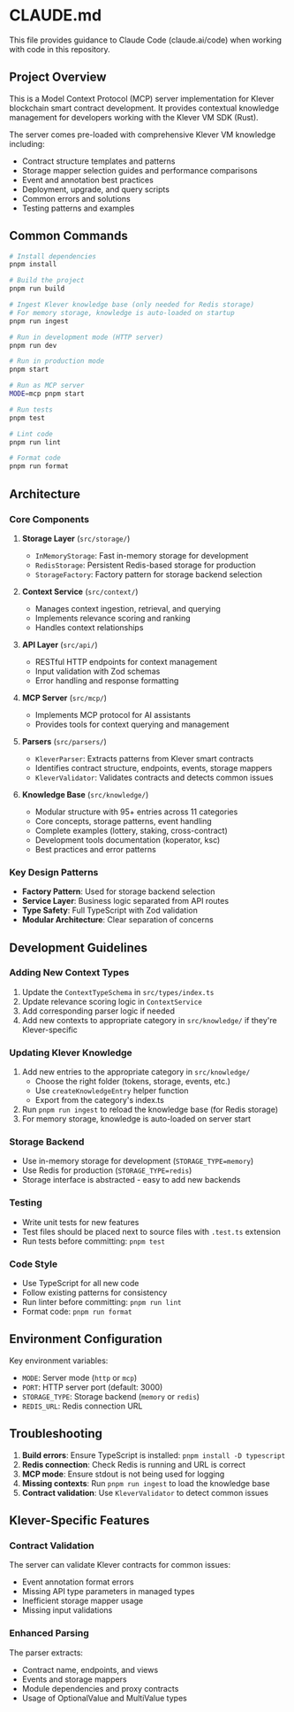 # CLAUDE.md

This file provides guidance to Claude Code (claude.ai/code) when working with code in this repository.

## Project Overview

This is a Model Context Protocol (MCP) server implementation for Klever blockchain smart contract development. It provides contextual knowledge management for developers working with the Klever VM SDK (Rust).

The server comes pre-loaded with comprehensive Klever VM knowledge including:
- Contract structure templates and patterns
- Storage mapper selection guides and performance comparisons
- Event and annotation best practices
- Deployment, upgrade, and query scripts
- Common errors and solutions
- Testing patterns and examples

## Common Commands

```bash
# Install dependencies
pnpm install

# Build the project
pnpm run build

# Ingest Klever knowledge base (only needed for Redis storage)
# For memory storage, knowledge is auto-loaded on startup
pnpm run ingest

# Run in development mode (HTTP server)
pnpm run dev

# Run in production mode
pnpm start

# Run as MCP server
MODE=mcp pnpm start

# Run tests
pnpm test

# Lint code
pnpm run lint

# Format code
pnpm run format
```

## Architecture

### Core Components

1. **Storage Layer** (`src/storage/`)
   - `InMemoryStorage`: Fast in-memory storage for development
   - `RedisStorage`: Persistent Redis-based storage for production
   - `StorageFactory`: Factory pattern for storage backend selection

2. **Context Service** (`src/context/`)
   - Manages context ingestion, retrieval, and querying
   - Implements relevance scoring and ranking
   - Handles context relationships

3. **API Layer** (`src/api/`)
   - RESTful HTTP endpoints for context management
   - Input validation with Zod schemas
   - Error handling and response formatting

4. **MCP Server** (`src/mcp/`)
   - Implements MCP protocol for AI assistants
   - Provides tools for context querying and management

5. **Parsers** (`src/parsers/`)
   - `KleverParser`: Extracts patterns from Klever smart contracts
   - Identifies contract structure, endpoints, events, storage mappers
   - `KleverValidator`: Validates contracts and detects common issues

6. **Knowledge Base** (`src/knowledge/`)
   - Modular structure with 95+ entries across 11 categories
   - Core concepts, storage patterns, event handling
   - Complete examples (lottery, staking, cross-contract)
   - Development tools documentation (koperator, ksc)
   - Best practices and error patterns

### Key Design Patterns

- **Factory Pattern**: Used for storage backend selection
- **Service Layer**: Business logic separated from API routes
- **Type Safety**: Full TypeScript with Zod validation
- **Modular Architecture**: Clear separation of concerns

## Development Guidelines

### Adding New Context Types

1. Update the `ContextTypeSchema` in `src/types/index.ts`
2. Update relevance scoring logic in `ContextService`
3. Add corresponding parser logic if needed
4. Add new contexts to appropriate category in `src/knowledge/` if they're Klever-specific

### Updating Klever Knowledge

1. Add new entries to the appropriate category in `src/knowledge/`
   - Choose the right folder (tokens, storage, events, etc.)
   - Use `createKnowledgeEntry` helper function
   - Export from the category's index.ts
2. Run `pnpm run ingest` to reload the knowledge base (for Redis storage)
3. For memory storage, knowledge is auto-loaded on server start

### Storage Backend

- Use in-memory storage for development (`STORAGE_TYPE=memory`)
- Use Redis for production (`STORAGE_TYPE=redis`)
- Storage interface is abstracted - easy to add new backends

### Testing

- Write unit tests for new features
- Test files should be placed next to source files with `.test.ts` extension
- Run tests before committing: `pnpm test`

### Code Style

- Use TypeScript for all new code
- Follow existing patterns for consistency
- Run linter before committing: `pnpm run lint`
- Format code: `pnpm run format`

## Environment Configuration

Key environment variables:
- `MODE`: Server mode (`http` or `mcp`)
- `PORT`: HTTP server port (default: 3000)
- `STORAGE_TYPE`: Storage backend (`memory` or `redis`)
- `REDIS_URL`: Redis connection URL

## Troubleshooting

1. **Build errors**: Ensure TypeScript is installed: `pnpm install -D typescript`
2. **Redis connection**: Check Redis is running and URL is correct
3. **MCP mode**: Ensure stdout is not being used for logging
4. **Missing contexts**: Run `pnpm run ingest` to load the knowledge base
5. **Contract validation**: Use `KleverValidator` to detect common issues

## Klever-Specific Features

### Contract Validation
The server can validate Klever contracts for common issues:
- Event annotation format errors
- Missing API type parameters in managed types
- Inefficient storage mapper usage
- Missing input validations

### Enhanced Parsing
The parser extracts:
- Contract name, endpoints, and views
- Events and storage mappers
- Module dependencies and proxy contracts
- Usage of OptionalValue and MultiValue types